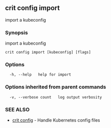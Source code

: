 ## crit config import

import a kubeconfig

### Synopsis

import a kubeconfig

```
crit config import [kubeconfig] [flags]
```

### Options

```
  -h, --help   help for import
```

### Options inherited from parent commands

```
  -v, --verbose count   log output verbosity
```

### SEE ALSO

* [crit config](crit-config.md)	 - Handle Kubernetes config files

